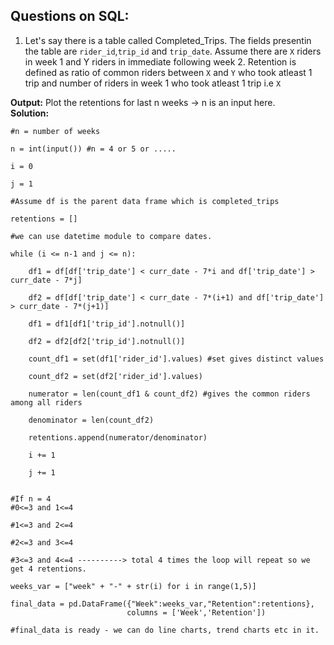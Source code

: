 ## Questions on SQL:  

1. Let's say there is a table called Completed_Trips. The fields presentin the table are `rider_id`,`trip_id` and `trip_date`.
Assume there are `X` riders in week 1 and Y riders in immediate following week 2. Retention is defined as ratio of common riders
between `X` and `Y` who took atleast 1 trip and number of riders in week 1 who took atleast 1 trip i.e `X`

**Output:** Plot the retentions for last n weeks -> n is an input here.  
**Solution:**  
```
#n = number of weeks

n = int(input()) #n = 4 or 5 or .....

i = 0

j = 1

#Assume df is the parent data frame which is completed_trips

retentions = []

#we can use datetime module to compare dates.

while (i <= n-1 and j <= n):

    df1 = df[df['trip_date'] < curr_date - 7*i and df['trip_date'] > curr_date - 7*j]

    df2 = df[df['trip_date'] < curr_date - 7*(i+1) and df['trip_date'] > curr_date - 7*(j+1)]

    df1 = df1[df1['trip_id'].notnull()]

    df2 = df2[df2['trip_id'].notnull()]

    count_df1 = set(df1['rider_id'].values) #set gives distinct values

    count_df2 = set(df2['rider_id'].values)
    
    numerator = len(count_df1 & count_df2) #gives the common riders among all riders

    denominator = len(count_df2)

    retentions.append(numerator/denominator)

    i += 1

    j += 1

   
#If n = 4
#0<=3 and 1<=4

#1<=3 and 2<=4

#2<=3 and 3<=4

#3<=3 and 4<=4 ----------> total 4 times the loop will repeat so we get 4 retentions.

weeks_var = ["week" + "-" + str(i) for i in range(1,5)]

final_data = pd.DataFrame({"Week":weeks_var,"Retention":retentions},
                          columns = ['Week','Retention'])
                          
#final_data is ready - we can do line charts, trend charts etc in it.

```
